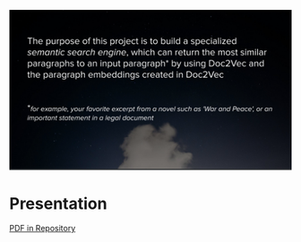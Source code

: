 ![image_first_slide](purpose.png)
# Presentation
[PDF in Repository](https://github.com/bphall/semantic_search/blob/master/finalsem.pdf)
